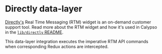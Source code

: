# Directly data-layer

[Directly's](https://www.directly.com/) Real Time Messaging (RTM) widget is an on-demand
customer support tool. Read more about the RTM widget and how it's used in Calypso in the
[`lib/directly` README](../../../../lib/directly/README.md).

This data-layer integration executes the imperative RTM API commands when
corresponding Redux actions are intercepted.
